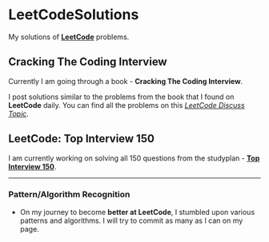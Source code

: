 # LeetCodeSolutions

My solutions of [**LeetCode**](https://leetcode.com) problems.

## Cracking The Coding Interview
Currently I am going through a book - **Cracking The Coding Interview**.<br>

I post solutions similar to the problems from the book that I found on **LeetCode** daily. You can find all the problems on this [*LeetCode Discuss Topic*](https://leetcode.com/discuss/post/1152824/cracking-the-coding-interview-6th-editio-97nm/).

## LeetCode: Top Interview 150

I am currently working on solving all 150 questions from the studyplan - [**Top Interview 150**](https://leetcode.com/studyplan/top-interview-150/).

---

### Pattern/Algorithm Recognition

- On my journey to become **better at LeetCode**, I stumbled upon various patterns and algorithms. I will try to commit as many as I can on my page.